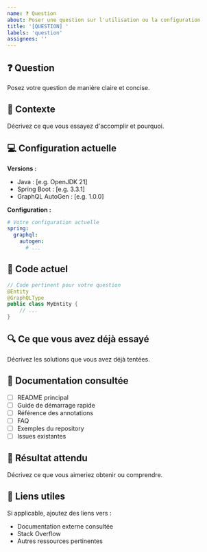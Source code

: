 ```yaml
---
name: ❓ Question
about: Poser une question sur l'utilisation ou la configuration
title: '[QUESTION] '
labels: 'question'
assignees: ''
---
```


## ❓ Question

Posez votre question de manière claire et concise.

## 🎯 Contexte

Décrivez ce que vous essayez d'accomplir et pourquoi.

## 💻 Configuration actuelle

**Versions :**
- Java : [e.g. OpenJDK 21]
- Spring Boot : [e.g. 3.3.1]
- GraphQL AutoGen : [e.g. 1.0.0]

**Configuration :**
```yaml
# Votre configuration actuelle
spring:
  graphql:
    autogen:
      # ...
```

## 📝 Code actuel

```java
// Code pertinent pour votre question
@Entity
@GraphQLType
public class MyEntity {
    // ...
}
```

## 🔍 Ce que vous avez déjà essayé

Décrivez les solutions que vous avez déjà tentées.

## 📖 Documentation consultée

- [ ] README principal
- [ ] Guide de démarrage rapide
- [ ] Référence des annotations  
- [ ] FAQ
- [ ] Exemples du repository
- [ ] Issues existantes

## 🎯 Résultat attendu

Décrivez ce que vous aimeriez obtenir ou comprendre.

## 🔗 Liens utiles

Si applicable, ajoutez des liens vers :
- Documentation externe consultée
- Stack Overflow
- Autres ressources pertinentes
